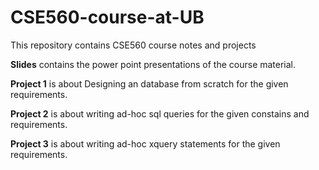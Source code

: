 # CSE560-course-at-UB

This repository contains CSE560 course notes and projects

**Slides** contains the power point presentations of the course material.

**Project 1** is about Designing an database from scratch for the given requirements.

**Project 2** is about writing ad-hoc sql queries for the given constains and requirements.

**Project 3** is about writing ad-hoc xquery statements for the given requirements.
